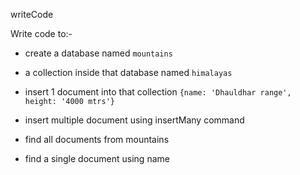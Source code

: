 writeCode

Write code to:-

<!-- in mongosh -->

- create a database named `mountains`
<!-- use mountains -->
- a collection inside that database named `himalayas`
<!-- db.createCollection("himalayas") -->
- insert 1 document into that collection `{name: 'Dhauldhar range', height: '4000 mtrs'}`
<!-- db.himalayas.insert({ name: 'Dhauldhar range', height: '4000 mtrs'}) -->
- insert multiple document using insertMany command
  <!-- let rajpoot = [{name:"lalsingh", age:55},{name:"suman",age:50 },{ name:"himanshu",age:22},{name:"ronu",age:26},{name:"ragni",age:24}] -->

- find all documents from mountains
<!-- db.himalayas.find() -->
- find a single document using name
<!-- db.himalayas.findOne({name:"lalsingh"}) -->
